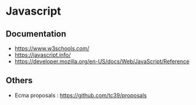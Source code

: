 # Javascript 
## Documentation
- https://www.w3schools.com/
- https://javascript.info/
- https://developer.mozilla.org/en-US/docs/Web/JavaScript/Reference


## Others
- Ecma proposals : https://github.com/tc39/proposals

